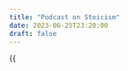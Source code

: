 ```yaml
---
title: "Podcast on Stoicism"
date: 2023-06-25T23:20:00
draft: false 
---
```

{{<audio src="audio/podcast1.mp3" class="something" >}}
Here's a little segment that includes my thoughts on stoicism, how it is used as a means to financial or material gain, and how that might be contradictory to the foundations of the philosophy. It's a lot of rambling, but I didn't want to type it all out so this is what we get mwahhhahahah.

